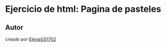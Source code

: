 # Ejercicio de html: Pagina de pasteles

## Autor
creado por [ElenaGS1702](https://github.com/ElenaGS1702)